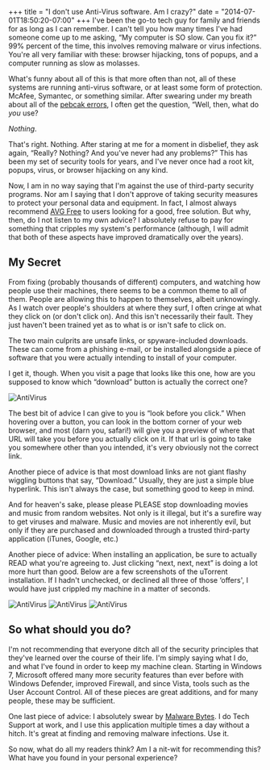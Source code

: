 +++
title = "I don't use Anti-Virus software. Am I crazy?"
date = "2014-07-01T18:50:20-07:00"
+++
I've been the go-to tech guy for family and friends for as long as I can remember. I can't tell you how many times I've had someone come up to me asking, &#8220;My computer is SO slow. Can you fix it?&#8221; 99% percent of the time, this involves removing malware or virus infections. You're all very familiar with these: browser hijacking, tons of popups, and a computer running as slow as molasses.

What's funny about all of this is that more often than not, all of these systems are running anti-virus software, or at least some form of protection. McAfee, Symantec, or something similar. After swearing under my breath about all of the <a href="http://en.wiktionary.org/wiki/PEBCAK" target="_blank">pebcak errors</a>, I often get the question, &#8220;Well, then, what do *you* use?

*Nothing*.

That's right. Nothing. After staring at me for a moment in disbelief, they ask again, &#8220;Really? Nothing? And you've never had any problems?&#8221; This has been my set of security tools for years, and I've never once had a root kit, popups, virus, or browser hijacking on any kind.

Now, I am in no way saying that I'm against the use of third-party security programs. Nor am I saying that I don't approve of taking security measures to protect your personal data and equipment. In fact, I almost always recommend <a href="http://free.avg.com" target="_blank">AVG Free</a> to users looking for a good, free solution. But why, then, do I not listen to my own advice? I absolutely refuse to pay for something that cripples my system's performance (although, I will admit that both of these aspects have improved dramatically over the years).

## My Secret

From fixing (probably thousands of different) computers, and watching how people use their machines, there seems to be a common theme to all of them. People are allowing this to happen to themselves, albeit unknowingly. As I watch over people's shoulders at where they surf, I often cringe at what they click on (or don't click on). And this isn't necessarily their fault. They just haven't been trained yet as to what is or isn't safe to click on.

The two main culprits are unsafe links, or spyware-included downloads. These can come from a phishing e-mail, or be installed alongside a piece of software that you were actually intending to install of your computer.

I get it, though. When you visit a page that looks like this one, how are you supposed to know which &#8220;download&#8221; button is actually the correct one?

<img src="/img/post_images/antivirus_1.png" alt="AntiVirus" />

The best bit of advice I can give to you is &#8220;look before you click.&#8221; When hovering over a button, you can look in the bottom corner of your web browser, and most (darn you, safari!) will give you a preview of where that URL will take you before you actually click on it. If that url is going to take you somewhere other than you intended, it's very obviously not the correct link.

Another piece of advice is that most download links are not giant flashy wiggling buttons that say, &#8220;Download.&#8221; Usually, they are just a simple blue hyperlink. This isn't always the case, but something good to keep in mind.

And for heaven's sake, please please PLEASE stop downloading movies and music from random websites. Not only is it illegal, but it's a surefire way to get viruses and malware. Music and movies are not inherently evil, but only if they are purchased and downloaded through a trusted third-party application (iTunes, Google, etc.)

Another piece of advice: When installing an application, be sure to actually READ what you're agreeing to. Just clicking &#8220;next, next, next&#8221; is doing a lot more hurt than good. Below are a few screenshots of the uTorrent installation. If I hadn't unchecked, or declined all three of those &#8216;offers', I would have just crippled my machine in a matter of seconds.


<img src="/img/post_images/antivirus_2.jpg" alt="AntiVirus" />

<img src="/img/post_images/antivirus_3.jpg" alt="AntiVirus" />

<img src="/img/post_images/antivirus_4.jpg" alt="AntiVirus" />

## So what should you do?

I'm not recommending that everyone ditch all of the security principles that they've learned over the course of their life. I'm simply saying what I do, and what I've found in order to keep my machine clean. Starting in Windows 7, Microsoft offered many more security features than ever before with Windows Defender, improved Firewall, and since Vista, tools such as the User Account Control. All of these pieces are great additions, and for many people, these may be sufficient.

One last piece of advice: I absolutely swear by <a href="https://www.malwarebytes.org" target="_blank">Malware Bytes</a>. I do Tech Support at work, and I use this application multiple times a day without a hitch. It's great at finding and removing malware infections. Use it.

So now, what do all my readers think? Am I a nit-wit for recommending this? What have you found in your personal experience?